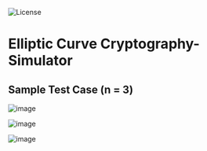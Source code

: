 ![License](https://img.shields.io/badge/License-MIT%20-red.svg)

# Elliptic Curve Cryptography-Simulator
## Sample Test Case (n = 3)
![image](https://user-images.githubusercontent.com/58489322/199221352-8d29d745-871e-490c-9ce0-db92f36c8663.png)

![image](https://user-images.githubusercontent.com/58489322/199221385-3a0ec800-2560-427f-a3d9-c63e5b6f3311.png)

![image](https://user-images.githubusercontent.com/58489322/199221422-c668b485-27fc-4cc3-a326-a4cede51202d.png)
